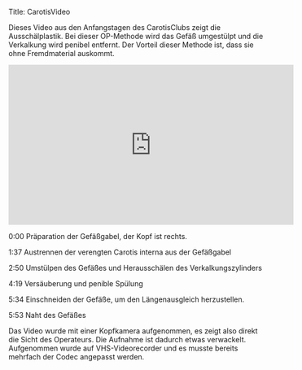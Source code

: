 Title: CarotisVideo

Dieses Video aus den Anfangstagen des CarotisClubs zeigt die Ausschälplastik. 
Bei dieser OP-Methode wird das Gefäß umgestülpt und die Verkalkung wird penibel entfernt.
Der Vorteil dieser Methode ist, dass sie ohne Fremdmaterial auskommt. 

<iframe width="560" height="315" src="https://www.youtube.com/embed/rV2_ocUe4KM" frameborder="0" allow="accelerometer; autoplay; encrypted-media; gyroscope; picture-in-picture" allowfullscreen></iframe>

0:00 Präparation der Gefäßgabel, der Kopf ist rechts.

1:37 Austrennen der verengten Carotis interna aus der Gefäßgabel

2:50 Umstülpen des Gefäßes und Herausschälen des Verkalkungszylinders

4:19 Versäuberung und penible Spülung

5:34 Einschneiden der Gefäße, um den Längenausgleich herzustellen. 

5:53 Naht des Gefäßes 

Das Video wurde mit einer Kopfkamera aufgenommen, es zeigt also direkt die Sicht des Operateurs. 
Die Aufnahme ist dadurch etwas verwackelt. 
Aufgenommen wurde auf VHS-Videorecorder und es musste bereits mehrfach der Codec angepasst werden.
